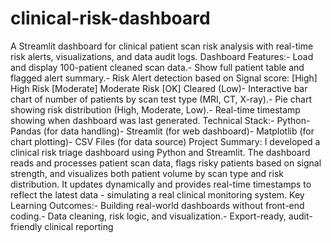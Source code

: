 # clinical-risk-dashboard
A Streamlit dashboard for clinical patient scan risk analysis with real-time risk alerts, visualizations, and data audit logs.
 Dashboard Features:- Load and display 100-patient cleaned scan data.- Show full patient table and flagged alert summary.- Risk Alert detection based on Signal score:
 [High] High Risk
 [Moderate] Moderate Risk
 [OK] Cleared (Low)- Interactive bar chart of number of patients by scan test type (MRI, CT, X-ray).- Pie chart showing risk distribution (High, Moderate, Low).- Real-time timestamp showing when dashboard was last generated.
 Technical Stack:- Python- Pandas (for data handling)- Streamlit (for web dashboard)- Matplotlib (for chart plotting)- CSV Files (for data source)
 Project Summary:
 I developed a clinical risk triage dashboard using Python and Streamlit. The dashboard reads and
 processes patient scan data, flags risky patients based on signal strength, and visualizes both
 patient volume by scan type and risk distribution. It updates dynamically and provides real-time
 timestamps to reflect the latest data - simulating a real clinical monitoring system.
 Key Learning Outcomes:- Building real-world dashboards without front-end coding.- Data cleaning, risk logic, and visualization.- Export-ready, audit-friendly clinical reporting
